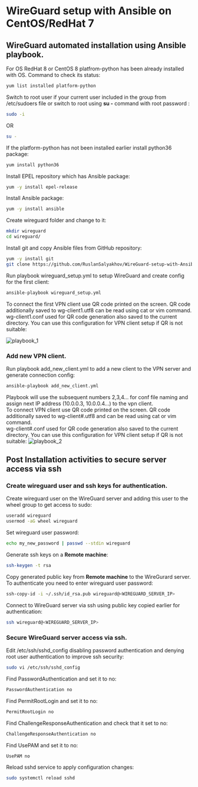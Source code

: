 # WireGuard setup with Ansible on CentOS/RedHat 7 

## WireGuard automated installation using Ansible playbook. ##

For OS RedHat 8 or CentOS 8 platfrom-python has been already installed with OS. Command to check its status:
```bash
yum list installed platform-python
```
Switch to root user if your current user included in the group from /etc/sudoers file or switch to root using **su -** command with root password : 
```bash
sudo -i
```
OR
```bash
su -
```
If the platform-python has not been installed earlier install python36 package:
```bash
yum install python36    
```
Install EPEL repository which has Ansible package:
```bash
yum -y install epel-release
```
Install Ansible package:
```bash
yum -y install ansible
```
Create wireguard folder and change to it:
```bash
mkdir wireguard
cd wireguard/
```
Install git and copy Ansible files from GitHub repository:
```bash
yum -y install git
git clone https://github.com/RuslanSalyakhov/WireGuard-setup-with-Ansible.git ~/wireguard
```
Run playbook wireguard_setup.yml to setup WireGuard and create config for the first client:
```bash
ansible-playbook wireguard_setup.yml
```
To connect the first VPN client use QR code printed on the screen. QR code additionally saved to wg-client1.utf8 can be read using cat or vim command.  
wg-client1.conf used for QR code generation also saved to the current directory. You can use this configuration for VPN client setup if QR is not suitable:

![playbook_1](https://github.com/RuslanSalyakhov/WireGuard-setup-with-Ansible/assets/45723128/caf01cc3-5e18-4308-b839-73f26db70bc8)

### Add new VPN client. ###
Run playbook add_new_client.yml to add a new client to the VPN server and generate connection config:
```bash
ansible-playbook add_new_client.yml
```
Playbook will use the subsequent numbers 2,3,4... for conf file naming and assign next IP address (10.0.0.3, 10.0.0.4...) to the vpn client.<br />To connect VPN client use QR code printed on the screen. QR code additionally saved to wg-client#.utf8 and can be read using cat or vim command.  
wg-client#.conf used for QR code generation also saved to the current directory. You can use this configuration for VPN client setup if QR is not suitable:
![playbook_2](https://github.com/RuslanSalyakhov/WireGuard-setup-with-Ansible/assets/45723128/b3a3b376-beab-41c8-9680-daa6ef642229)

## Post Installation activities to secure server access via ssh  ##
### Create wireguard user and ssh keys for authentication. ###
Create wireguard user on the WireGuard server and adding this user to the wheel group to get access to sudo:
```bash
useradd wireguard
usermod -aG wheel wireguard
```
Set wireguard user password:
```bash
echo my_new_password | passwd --stdin wireguard
```

Generate ssh keys on a **Remote machine**:
```bash
ssh-keygen -t rsa
```
Copy generated public key from **Remote machine** to the WireGurard server. To authenticate you need to enter wireguard user password:
```bash
ssh-copy-id -i ~/.ssh/id_rsa.pub wireguard@<WIREGUARD_SERVER_IP>
```
Connect to WireGuard server via ssh using public key copied earlier for authentication:
```bash
ssh wireguard@<WIREGUARD_SERVER_IP>
```
### Secure WireGuard server access via ssh. ###
Edit /etc/ssh/sshd_config disabling password authentication and denying root user authentication to improve ssh security:
```bash
sudo vi /etc/ssh/sshd_config
```
Find PasswordAuthentication and set it to no:
```bash
PasswordAuthentication no
```
Find PermitRootLogin and set it to no:
```bash
PermitRootLogin no
```
Find ChallengeResponseAuthentication and check that it set to no:
```bash
ChallengeResponseAuthentication no
```
Find UsePAM and set it to no:
```bash
UsePAM no
```
Reload sshd service to apply configuration changes:
```bash
sudo systemctl reload sshd
```

